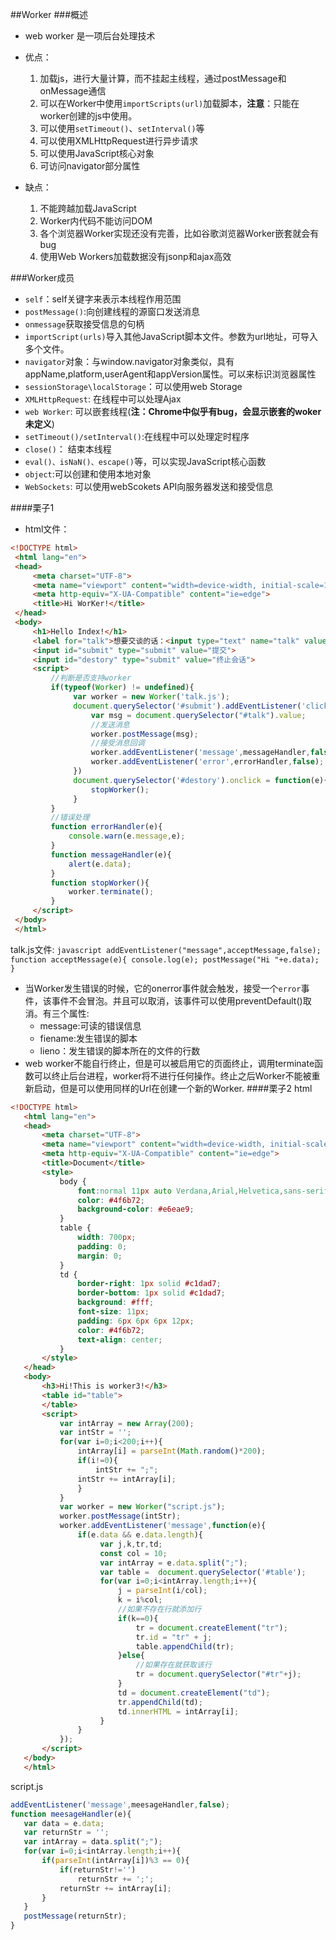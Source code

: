 ##Worker
###概述
 - web worker 是一项后台处理技术
 - 优点：
    1. 加载js，进行大量计算，而不挂起主线程，通过postMessage和onMessage通信
    2. 可以在Worker中使用`importScripts(url)`加载脚本，**注意**：只能在worker创建的js中使用。
    3. 可以使用`setTimeout()`、`setInterval()`等
    4. 可以使用XMLHttpRequest进行异步请求
    5. 可以使用JavaScript核心对象
    6. 可访问navigator部分属性
    
 - 缺点：
    1. 不能跨越加载JavaScript
    2. Worker内代码不能访问DOM
    3. 各个浏览器Worker实现还没有完善，比如谷歌浏览器Worker嵌套就会有bug
    4. 使用Web Workers加载数据没有jsonp和ajax高效
    
###Worker成员
  - `self`：self关键字来表示本线程作用范围
  - `postMessage()`:向创建线程的源窗口发送消息
  - `onmessage`获取接受信息的句柄
  - `importScript(urls)`导入其他JavaScript脚本文件。参数为url地址，可导入多个文件。
  - `navigator`对象：与window.navigator对象类似，具有appName,platform,userAgent和appVersion属性。可以来标识浏览器属性
  - `sessionStorage\localStorage`：可以使用web Storage
  - `XMLHttpRequest`: 在线程中可以处理Ajax
  - `web Worker`: 可以嵌套线程(**注：Chrome中似乎有bug，会显示嵌套的woker未定义**)
  - `setTimeout()/setInterval()`:在线程中可以处理定时程序
  - `close()`： 结束本线程
  - `eval()、isNaN()、escape()`等，可以实现JavaScript核心函数
  - `object`:可以创建和使用本地对象
  - `WebSockets`: 可以使用webScokets API向服务器发送和接受信息
  
  ####栗子1
   - html文件：
   ```html
   <!DOCTYPE html>
    <html lang="en">
    <head>
        <meta charset="UTF-8">
        <meta name="viewport" content="width=device-width, initial-scale=1.0">
        <meta http-equiv="X-UA-Compatible" content="ie=edge">
        <title>Hi WorKer!</title>
    </head>
    <body>
        <h1>Hello Index!</h1>
        <label for="talk">想要交谈的话：<input type="text" name="talk" value="" id="talk"></label>
        <input id="submit" type="submit" value="提交">
        <input id="destory" type="submit" value="终止会话">
        <script>
            //判断是否支持worker
            if(typeof(Worker) != undefined){
                 var worker = new Worker('talk.js');
                 document.querySelector('#submit').addEventListener('click',function(){
                     var msg = document.querySelector("#talk").value;
                     //发送消息
                     worker.postMessage(msg);
                     //接受消息回调
                     worker.addEventListener('message',messageHandler,false);
                     worker.addEventListener('error',errorHandler,false);
                 })
                 document.querySelector('#destory').onclick = function(e){
                     stopWorker();
                 }
            }
            //错误处理
            function errorHandler(e){
                console.warn(e.message,e);
            }
            function messageHandler(e){
                alert(e.data);
            }
            function stopWorker(){
                worker.terminate();
            }
        </script>
    </body>
    </html>
   ```
   talk.js文件:
       ```javascript
       addEventListener("message",acceptMessage,false);
        function acceptMessage(e){
             console.log(e);
            postMessage("Hi "+e.data);
        }
       ```
- 当Worker发生错误的时候，它的onerror事件就会触发，接受一个`error`事件，该事件不会冒泡。并且可以取消，该事件可以使用preventDefault()取消。有三个属性:
     - message:可读的错误信息
     - fiename:发生错误的脚本
     - lieno：发生错误的脚本所在的文件的行数
 - web worker不能自行终止，但是可以被启用它的页面终止，调用terminate函数可以终止后台进程，worker将不进行任何操作。终止之后Worker不能被重新启动，但是可以使用同样的Url在创建一个新的Worker.
 ####栗子2
 html
 
 ```html
 <!DOCTYPE html>
    <html lang="en">
    <head>
        <meta charset="UTF-8">
        <meta name="viewport" content="width=device-width, initial-scale=1.0">
        <meta http-equiv="X-UA-Compatible" content="ie=edge">
        <title>Document</title>
        <style>
            body {
                font:normal 11px auto Verdana,Arial,Helvetica,sans-serif;
                color: #4f6b72;
                background-color: #e6eae9;
            }
            table {
                width: 700px;
                padding: 0;
                margin: 0;
            }
            td {
                border-right: 1px solid #c1dad7;
                border-bottom: 1px solid #c1dad7;
                background: #fff;
                font-size: 11px;
                padding: 6px 6px 6px 12px;
                color: #4f6b72;
                text-align: center;
            }
        </style>
    </head>
    <body>
        <h3>Hi!This is worker3!</h3>
        <table id="table">
        </table>
        <script>
            var intArray = new Array(200);
            var intStr = '';
            for(var i=0;i<200;i++){
                intArray[i] = parseInt(Math.random()*200);
                if(i!=0){
                    intStr += ";";
                intStr += intArray[i];
                }
            }
            var worker = new Worker("script.js");
            worker.postMessage(intStr);
            worker.addEventListener('message',function(e){
                if(e.data && e.data.length){
                     var j,k,tr,td;
                     const col = 10;
                     var intArray = e.data.split(";");
                     var table =  document.querySelector('#table');
                     for(var i=0;i<intArray.length;i++){
                         j = parseInt(i/col);
                         k = i%col;
                         //如果不存在行就添加行
                         if(k==0){
                             tr = document.createElement("tr");
                             tr.id = "tr" + j;
                             table.appendChild(tr);
                         }else{
                             //如果存在就获取该行
                             tr = document.querySelector("#tr"+j);
                         }
                         td = document.createElement("td");
                         tr.appendChild(td);
                         td.innerHTML = intArray[i];
                     }    
                }
            });
        </script>
    </body>
    </html>
 ```
 script.js
 ```js
addEventListener('message',meesageHandler,false);
function meesageHandler(e){
    var data = e.data;
    var returnStr = '';
    var intArray = data.split(";");
    for(var i=0;i<intArray.length;i++){
        if(parseInt(intArray[i])%3 == 0){
            if(returnStr!='')
                returnStr += ';';
            returnStr += intArray[i];
        }
    }
    postMessage(returnStr);
}
 ```
  
  
